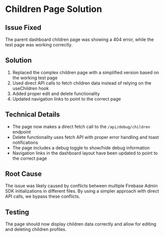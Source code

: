 # Children Page Solution

## Issue Fixed
The parent dashboard children page was showing a 404 error, while the test page was working correctly.

## Solution
1. Replaced the complex children page with a simplified version based on the working test page
2. Used direct API calls to fetch children data instead of relying on the useChildren hook
3. Added proper edit and delete functionality
4. Updated navigation links to point to the correct page

## Technical Details
- The page now makes a direct fetch call to the `/api/debug/children` endpoint
- Delete functionality uses fetch API with proper error handling and toast notifications
- The page includes a debug toggle to show/hide debug information
- Navigation links in the dashboard layout have been updated to point to the correct page

## Root Cause
The issue was likely caused by conflicts between multiple Firebase Admin SDK initializations in different files. By using a simpler approach with direct API calls, we bypass these conflicts.

## Testing
The page should now display children data correctly and allow for editing and deleting children profiles.